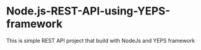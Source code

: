# Node.js-REST-API-using-YEPS-framework
This is simple REST API project that build with NodeJs and YEPS framework
